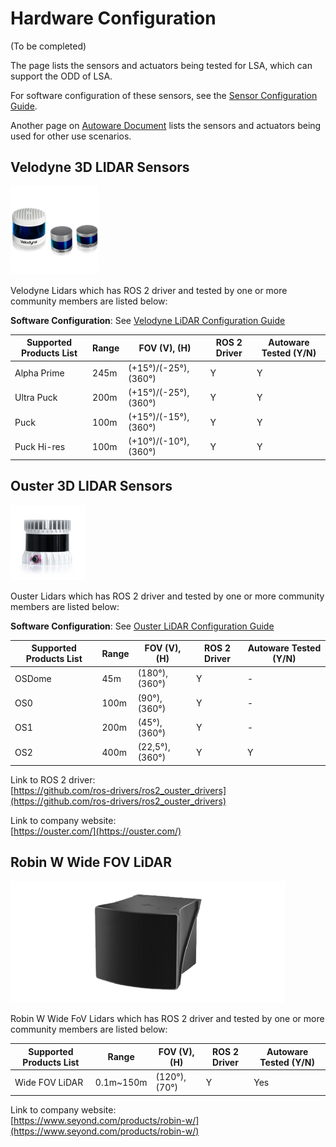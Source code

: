 # Hardware Configuration

(To be completed)

The page lists the sensors and actuators being tested for LSA, which can support the ODD of LSA. 

For software configuration of these sensors, see the [Sensor Configuration Guide](../../software-configuration/sensor-configuration/index.md).

Another page on [Autoware Document](https://autowarefoundation.github.io/autoware-documentation/main/reference-hw/lidars/) lists the sensors and actuators being used for other use scenarios.

## **Velodyne 3D LIDAR Sensors**

![lidar-velodyne.png](images/lidar-velodyne.png)

Velodyne Lidars which has ROS 2 driver and tested by one or more community members are listed below:

**Software Configuration**: See [Velodyne LiDAR Configuration Guide](../../software-configuration/sensor-configuration/index.md#velodyne-lidar)

| Supported Products List | Range | FOV (V), (H)          | ROS 2 Driver | Autoware Tested (Y/N) |
| ----------------------- | ----- | --------------------- | ------------ | --------------------- |
| Alpha Prime             | 245m  | (+15°)/(-25°), (360°) | Y            | Y                     |
| Ultra Puck              | 200m  | (+15°)/(-25°), (360°) | Y            | Y                     |
| Puck                    | 100m  | (+15°)/(-15°), (360°) | Y            | Y                     |
| Puck Hi-res             | 100m  | (+10°)/(-10°), (360°) | Y            | Y                     |


## **Ouster 3D LIDAR Sensors**

![images/lidar-ouster.png](images/lidar-ouster.png)

Ouster Lidars which has ROS 2 driver and tested by one or more community members are listed below:

**Software Configuration**: See [Ouster LiDAR Configuration Guide](../../software-configuration/sensor-configuration/index.md#ouster-lidar)

| Supported Products List | Range | FOV (V), (H)    | ROS 2 Driver | Autoware Tested (Y/N) |
| ----------------------- | ----- | --------------- | ------------ | --------------------- |
| OSDome                  | 45m   | (180°), (360°)  | Y            | -                     |
| OS0                     | 100m  | (90°), (360°)   | Y            | -                     |
| OS1                     | 200m  | (45°), (360°)   | Y            | -                     |
| OS2                     | 400m  | (22,5°), (360°) | Y            | Y                     |

Link to ROS 2 driver:  
[https://github.com/ros-drivers/ros2_ouster_drivers](https://github.com/ros-drivers/ros2_ouster_drivers)

Link to company website:  
[https://ouster.com/](https://ouster.com/)


## **Robin W Wide FOV LiDAR**

![images/robin-w.png](images/robin-w.png)

Robin W Wide FoV Lidars which has ROS 2 driver and tested by one or more community members are listed below:

| Supported Products List | Range | FOV (V), (H)    | ROS 2 Driver | Autoware Tested (Y/N) |
| ----------------------- | ----- | --------------- | ------------ | --------------------- |
| Wide FOV LiDAR                  | 0.1m~150m    | (120°), (70°)  | Y            | Yes                     |

Link to company website:  
[https://www.seyond.com/products/robin-w/](https://www.seyond.com/products/robin-w/)